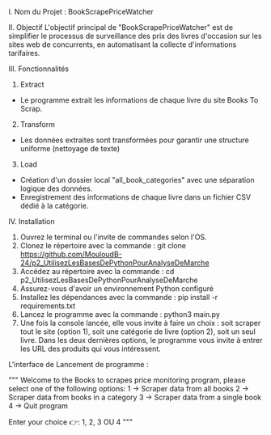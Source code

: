I. Nom du Projet  : BookScrapePriceWatcher

II. Objectif
L'objectif principal de "BookScrapePriceWatcher" est de simplifier le processus de surveillance des prix des livres 
d'occasion sur les sites web de concurrents, en automatisant la collecte d'informations tarifaires.

III. Fonctionnalités
1. Extract 
 - Le programme extrait les informations de chaque livre du site Books To Scrap.

2. Transform
 - Les données extraites sont transformées pour garantir une structure uniforme (nettoyage de texte)

3. Load
 - Création d'un dossier local "all_book_categories" avec une séparation logique des données.
 - Enregistrement des informations de chaque livre dans un fichier CSV dédié à la catégorie.


IV. Installation
1. Ouvrez le terminal ou l'invite de commandes selon l'OS.
2. Clonez le répertoire avec la commande :
    git clone https://github.com/MouloudB-24/p2_UtilisezLesBasesDePythonPourAnalyseDeMarche
3. Accédez au répertoire avec la commande :
    cd p2_UtilisezLesBasesDePythonPourAnalyseDeMarche
4. Assurez-vous d'avoir un environnement Python configuré
5. Installez les dépendances avec la commande :
    pip install -r requirements.txt 
6. Lancez le programme avec la commande :
    python3 main.py
7. Une fois la console lancée, elle vous invite à faire un choix : soit scraper tout le site (option 1), soit une 
   catégorie de livre (option 2), soit un seul livre. Dans les deux dernières options, le programme vous invite à 
   entrer les URL des produits qui vous intéressent.


L'interface de Lancement  de programme :

 """   Welcome to the Books to scrapes price monitoring program, please select one of the following options:
        1 → Scraper data from all books
        2 → Scraper data from books in a category
        3 → Scraper data from a single book
        4 → Quit program
          
Enter your choice 👉: 1, 2, 3 OU 4
"""
